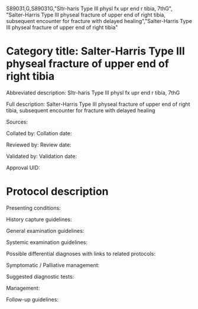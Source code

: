 S89031,G,S89031G,"Sltr-haris Type III physl fx upr end r tibia, 7thG", "Salter-Harris Type III physeal fracture of upper end of right tibia, subsequent encounter for fracture with delayed healing","Salter-Harris Type III physeal fracture of upper end of right tibia"
# Category title: Salter-Harris Type III physeal fracture of upper end of right tibia

Abbreviated description: Sltr-haris Type III physl fx upr end r tibia, 7thG

Full description: Salter-Harris Type III physeal fracture of upper end of right tibia, subsequent encounter for fracture with delayed healing

Sources:

Collated by:
Collation date:

Reviewed by:
Review date:

Validated by:
Validation date:

Approval UID:

# Protocol description

Presenting conditions:

History capture guidelines:

General examination guidelines:

Systemic examination guidelines:

Possible differential diagnoses with links to related protocols:

Symptomatic / Palliative management:

Suggested diagnostic tests:

Management:

Follow-up guidelines:
